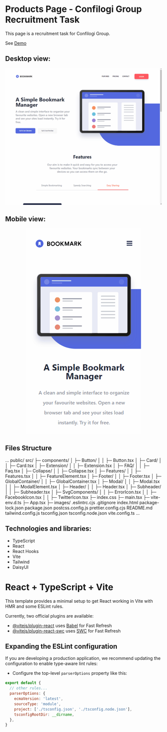# Products Page - Confilogi Group Recruitment Task

This page is a recruitment task for Confilogi Group.

See [Demo](https://konradbauer.github.io/Products-Page/)

## Desktop view:

![example](https://github.com/KonradBauer/Products-Page/blob/main/src/images/ReadmeAnimation.gif)

## Mobile view:

<div align="center">
  <img src="https://github.com/KonradBauer/Products-Page/blob/main/src/images/ReadmeAnimationMobile.gif">
</div>

## Files Structure
...
public/
src/
├─ components/
│ ├─ Button/
│ │ ├─ Button.tsx
│ ├─ Card/
│ │ ├─ Card.tsx
│ ├─ Extension/
│ │ ├─ Extension.tsx
│ ├─ FAQ/
│ │ ├─ Faq.tsx
│ ├─ Collapse/
│ │ ├─ Collapse.tsx
│ ├─ Features/
│ │ ├─ Features.tsx
│ │ ├─ FeatureElement.tsx
│ ├─ Footer/
│ │ ├─ Footer.tsx
│ ├─ GlobalContainer/
│ │ ├─ GlobalContainer.tsx
│ ├─ Modal/
│ │ ├─ Modal.tsx
│ │ ├─ ModalElement.tsx
│ ├─ Header/
│ │ ├─ Header.tsx
│ ├─ Subheader/
│ │ ├─ Subheader.tsx
│ ├─ SvgComponents/
│ │ ├─ ErrorIcon.tsx
│ │ ├─ FacebookIcon.tsx
│ │ ├─ TwitterIcon.tsx
├─ index.css
├─ main.tsx
├─ vite-env.d.ts
├─ App.tsx
├─ images/
.eslintrc.cjs
.gitignore
index.html
package-lock.json
package.json
postcss.config.js
prettier.config.cjs
README.md
tailwind.config.js
tsconfig.json
tsconfig.node.json
vite.config.ts
...


## Technologies and libraries:
- TypeScript
- React
- React Hooks
- Vite
- Tailwind
- DaisyUI

# React + TypeScript + Vite

This template provides a minimal setup to get React working in Vite with HMR and some ESLint rules.

Currently, two official plugins are available:

- [@vitejs/plugin-react](https://github.com/vitejs/vite-plugin-react/blob/main/packages/plugin-react/README.md) uses [Babel](https://babeljs.io/) for Fast Refresh
- [@vitejs/plugin-react-swc](https://github.com/vitejs/vite-plugin-react-swc) uses [SWC](https://swc.rs/) for Fast Refresh

## Expanding the ESLint configuration

If you are developing a production application, we recommend updating the configuration to enable type-aware lint rules:

- Configure the top-level `parserOptions` property like this:

```js
export default {
  // other rules...
  parserOptions: {
    ecmaVersion: 'latest',
    sourceType: 'module',
    project: ['./tsconfig.json', './tsconfig.node.json'],
    tsconfigRootDir: __dirname,
  },
}

